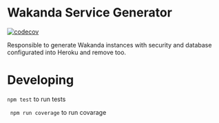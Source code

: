 # Wakanda Service Generator

[![codecov](https://codecov.io/gh/wakanda-cloud/wakanda-instance-generator/branch/herokuauth-integration/graph/badge.svg)](https://codecov.io/gh/wakanda-cloud/wakanda-instance-generator)

Responsible to generate Wakanda instances with security and database configurated into Heroku and remove too.

# Developing

``` npm test ``` to run tests


``` npm run coverage``` to run covarage

